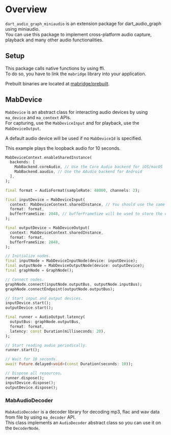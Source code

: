 # Overview

`dart_audio_graph_miniaudio` is an extension package for dart_audio_graph using miniaudio.\
You can use this package to implement cross-platform audio capture, playback and many other audio functionalities.

## Setup

This package calls native functions by using ffi.\
To do so, you have to link the `mabridge` library into your application.

Prebuilt binaries are located at [mabridge/prebuilt](https://github.com/SKKbySSK/dart_audio_graph/tree/main/packages/dart_audio_graph_miniaudio/mabridge/prebuilt).

## MabDevice

`MabDevice` is an abstract class for interacting audio devices by using `ma_device` and `ma_context` APIs.\
For capturing, use the `MabDeviceInput` and for playback, use the `MabDeviceOutput`.

A default audio device will be used if no `MabDeviceId` is specified.

This example plays the loopback audio for 10 seconds.
```dart
MabDeviceContext.enableSharedInstance(
  backends: [
    MabBackend.coreAudio, // Use the Core Audio backend for iOS/macOS
    MabBackend.aaudio, // Use the AAudio backend for Android
  ],
);

final format = AudioFormat(sampleRate: 48000, channels: 2);

final inputDevice = MabDeviceInput(
  context: MabDeviceContext.sharedInstance, // You should use the same device context on all MabDevice instances.
  format: format,
  bufferFrameSize: 2048, // bufferFrameSize will be used to store the captured data. For low-latency use cases, set this field to smaller size.
);

final outputDevice = MabDeviceOutput(
  context: MabDeviceContext.sharedInstance,
  format: format,
  bufferFrameSize: 2048,
);

// Initialize nodes.
final inputNode = MabDeviceInputNode(device: inputDevice);
final outputNode = MabDeviceOutputNode(device: outputDevice);
final graphNode = GraphNode();

// Connect nodes.
graphNode.connect(inputNode.outputBus, outputNode.inputBus);
graphNode.connectEndpoint(outputNode.outputBus);

// Start input and output devices.
inputDevice.start();
outputDevice.start();

final runner = AudioOutput.latency(
  outputBus: graphNode.outputBus,
  format: format,
  latency: const Duration(milliseconds: 20),
);

// Start reading audio periodically.
runner.start();

// Wait for 10 seconds.
await Future.delayed<void>(const Duration(seconds: 10));

// Dispose all resources.
runner.dispose();
inputDevice.dispose();
outputDevice.dispose();
```

### MabAudioDecoder

`MabAudioDecoder` is a decoder library for decoding mp3, flac and wav data from file by using `ma_decoder` API.\
This class implements an `AudioDecoder` abstract class so you can use it on the `DecoderNode`.
